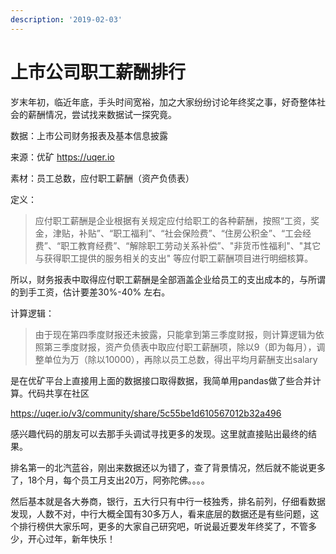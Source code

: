 ```yaml
---
description: '2019-02-03'
---
```


# 上市公司职工薪酬排行

岁末年初，临近年底，手头时间宽裕，加之大家纷纷讨论年终奖之事，好奇整体社会的薪酬情况，尝试找来数据试一探究竟。

数据：上市公司财务报表及基本信息披露

来源：优矿 https://uqer.io

素材：员工总数，应付职工薪酬（资产负债表）

定义：

> 应付职工薪酬是企业根据有关规定应付给职工的各种薪酬，按照“工资，奖金，津贴，补贴”、“职工福利”、“社会保险费”、“住房公积金”、“工会经费”、“职工教育经费”、“解除职工劳动关系补偿”、"非货币性福利"、"其它与获得职工提供的服务相关的支出" 等应付职工薪酬项目进行明细核算。

所以，财务报表中取得应付职工薪酬是全部涵盖企业给员工的支出成本的，与所谓的到手工资，估计要差30%-40% 左右。

计算逻辑：

> 由于现在第四季度财报还未披露，只能拿到第三季度财报，则计算逻辑为依照第三季度财报，资产负债表中取应付职工薪酬项，除以9（即为每月），调整单位为万（除以10000），再除以员工总数，得出平均月薪酬支出salary

是在优矿平台上直接用上面的数据接口取得数据，我简单用pandas做了些合并计算。代码共享在社区

https://uqer.io/v3/community/share/5c55be1d610567012b32a496

感兴趣代码的朋友可以去那手头调试寻找更多的发现。这里就直接贴出最终的结果。

排名第一的北汽蓝谷，刚出来数据还以为错了，查了背景情况，然后就不能说更多了，18个月，每个员工月支出20万，阿弥陀佛。。。。

然后基本就是各大券商，银行，五大行只有中行一枝独秀，排名前列，仔细看数据发现，人数不对，中行大概全国有30多万人，看来底层的数据还是有些问题，这个排行榜供大家乐呵，更多的大家自己研究吧，听说最近要发年终奖了，不管多少，开心过年，新年快乐！

